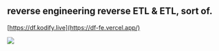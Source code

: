 ## reverse engineering reverse ETL & ETL, sort of.

[https://df.kodify.live](https://df-fe.vercel.app/)

<img src="https://cdn.hashnode.com/res/hashnode/image/upload/v1736939891983/c8c2141a-e1c1-45d9-bca4-5fa74db0970b.png?auto=compress,format&format=webp"/>
